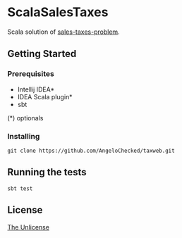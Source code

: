 # ScalaSalesTaxes

Scala solution of [sales-taxes-problem](https://github.com/xpeppers/sales-taxes-problem).

## Getting Started

### Prerequisites 


- Intellij IDEA*
- IDEA Scala plugin*
- sbt 

(*) optionals

### Installing

```shell
git clone https://github.com/AngeloChecked/taxweb.git
```

## Running the tests

```shell
sbt test
```

## License

[The Unlicense](LICENSE) 
